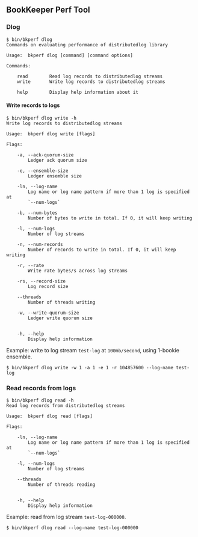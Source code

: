 ## BookKeeper Perf Tool

### Dlog

```shell
$ bin/bkperf dlog
Commands on evaluating performance of distributedlog library

Usage:  bkperf dlog [command] [command options]

Commands:

    read        Read log records to distributedlog streams
    write       Write log records to distributedlog streams

    help        Display help information about it
```

#### Write records to logs

```shell
$ bin/bkperf dlog write -h
Write log records to distributedlog streams

Usage:  bkperf dlog write [flags]

Flags:

    -a, --ack-quorum-size
        Ledger ack quorum size

    -e, --ensemble-size
        Ledger ensemble size

    -ln, --log-name
        Log name or log name pattern if more than 1 log is specified at
        `--num-logs`

    -b, --num-bytes
        Number of bytes to write in total. If 0, it will keep writing

    -l, --num-logs
        Number of log streams

    -n, --num-records
        Number of records to write in total. If 0, it will keep writing

    -r, --rate
        Write rate bytes/s across log streams

    -rs, --record-size
        Log record size

    --threads
        Number of threads writing

    -w, --write-quorum-size
        Ledger write quorum size


    -h, --help
        Display help information
```

Example: write to log stream `test-log` at `100mb/second`, using 1-bookie ensemble.

```shell
$ bin/bkperf dlog write -w 1 -a 1 -e 1 -r 104857600 --log-name test-log
```

### Read records from logs

```shell
$ bin/bkperf dlog read -h
Read log records from distributedlog streams

Usage:  bkperf dlog read [flags]

Flags:

    -ln, --log-name
        Log name or log name pattern if more than 1 log is specified at
        `--num-logs`

    -l, --num-logs
        Number of log streams

    --threads
        Number of threads reading


    -h, --help
        Display help information
```

Example: read from log stream `test-log-000000`.

```shell
$ bin/bkperf dlog read --log-name test-log-000000
```
